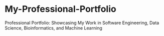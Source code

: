 # My-Professional-Portfolio
Professional Portfolio: Showcasing My Work in Software Engineering, Data Science, Bioinformatics, and Machine Learning
